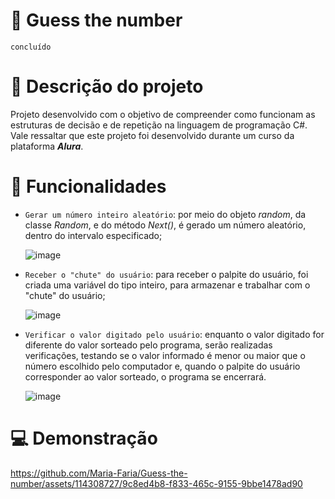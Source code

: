 # 🤔 Guess the number
`concluído`

# 📖 Descrição do projeto
Projeto desenvolvido com o objetivo de compreender como funcionam as estruturas de decisão e de repetição na linguagem de programação C#. Vale ressaltar que este projeto foi desenvolvido durante um curso da plataforma **_Alura_**.

# 🔨 Funcionalidades
- `Gerar um número inteiro aleatório`: por meio do objeto _random_, da classe _Random_, e do método _Next()_, é gerado um número aleatório, dentro do intervalo especificado;
  
  ![image](https://github.com/Maria-Faria/Guess-the-number/assets/114308727/ad6328a5-3ca7-477b-a26b-58055fd0c2f1)

- `Receber o "chute" do usuário`: para receber o palpite do usuário, foi criada uma variável do tipo inteiro, para armazenar e trabalhar com o "chute" do usuário;

  ![image](https://github.com/Maria-Faria/Guess-the-number/assets/114308727/13856abf-c948-498c-8530-526cd1c373d3)

- `Verificar o valor digitado pelo usuário`: enquanto o valor digitado for diferente do valor sorteado pelo programa, serão realizadas verificações, testando se o valor informado é menor ou maior que o número escolhido pelo computador e, quando o palpite do usuário corresponder ao valor sorteado, o programa se encerrará.

  ![image](https://github.com/Maria-Faria/Guess-the-number/assets/114308727/acf57537-c086-48a8-b0e6-40a4b8639362)

# 💻 Demonstração 

https://github.com/Maria-Faria/Guess-the-number/assets/114308727/9c8ed4b8-f833-465c-9155-9bbe1478ad90


